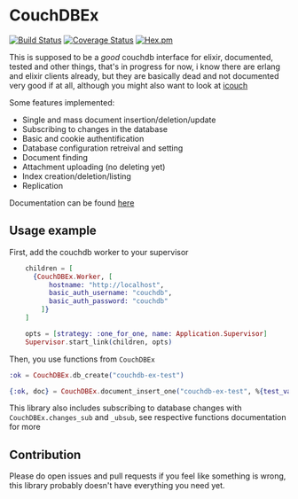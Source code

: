 # CouchDBEx

[![Build Status](https://www.travis-ci.org/vaartis/couchdb-ex.svg?branch=master)](https://www.travis-ci.org/vaartis/couchdb-ex)
[![Coverage Status](https://coveralls.io/repos/github/vaartis/couchdb-ex/badge.svg?branch=master)](https://coveralls.io/github/vaartis/couchdb-ex?branch=master)
[![Hex.pm](https://img.shields.io/hexpm/v/couchdb_ex.svg)](https://hex.pm/packages/couchdb_ex)


This is supposed to be a *good* couchdb interface for elixir,
documented, tested and other things, that's in progress for now, i know
there are erlang and elixir clients already, but they are basically dead and not
documented very good if at all, although you might also want to
look at [icouch](https://hex.pm/packages/icouch)

Some features implemented:

- Single and mass document insertion/deletion/update
- Subscribing to changes in the database
- Basic and cookie authentification
- Database configuration retreival and setting
- Document finding
- Attachment uploading (no deleting yet)
- Index creation/deletion/listing
- Replication

Documentation can be found [here](https://hexdocs.pm/couchdb_ex)

## Usage example

First, add the couchdb worker to your supervisor

```elixir
    children = [
      {CouchDBEx.Worker, [
          hostname: "http://localhost",
          basic_auth_username: "couchdb",
          basic_auth_password: "couchdb"
        ]}
    ]

    opts = [strategy: :one_for_one, name: Application.Supervisor]
    Supervisor.start_link(children, opts)
```

Then, you use functions from `CouchDBEx`

```elixir
:ok = CouchDBEx.db_create("couchdb-ex-test")

{:ok, doc} = CouchDBEx.document_insert_one("couchdb-ex-test", %{test_value: 1})
```

This library also includes subscribing to database changes with `CouchDBEx.changes_sub` and `_ubsub`,
see respective functions documentation for more

## Contribution

Please do open issues and pull requests if you feel like something
is wrong, this library probably doesn't have everything you need yet.
